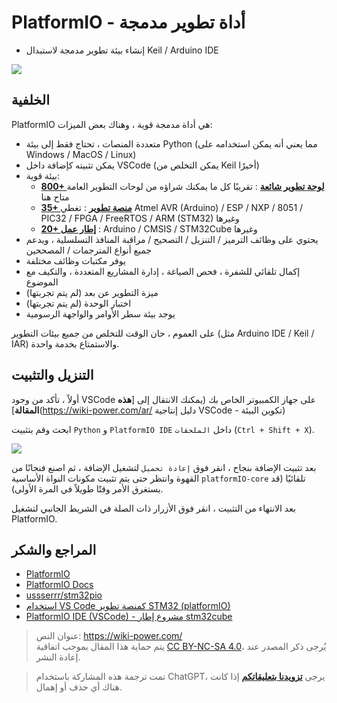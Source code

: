 # PlatformIO - أداة تطوير مدمجة

- إنشاء بيئة تطوير مدمجة لاستبدال Keil / Arduino IDE

![](https://img.wiki-power.com/d/wiki-media/img/20200531112801.png)

## الخلفية

PlatformIO هي أداة مدمجة قوية ، وهناك بعض الميزات:

- متعددة المنصات ، تحتاج فقط إلى بيئة Python (مما يعني أنه يمكن استخدامه على Windows / MacOS / Linux)
- يمكن تثبيته كإضافة داخل VSCode (يمكن التخلص من Keil أخيرًا)
- بيئة قوية:
  - [**800+ لوحة تطوير شائعة**](https://docs.platformio.org/en/latest/boards/index.html#boards) : تقريبًا كل ما يمكنك شراؤه من لوحات التطوير العامة متاح هنا
  - [**35+ منصة تطوير**](https://docs.platformio.org/en/latest/platforms/index.html#platforms) : تغطي Atmel AVR (Arduino) / ESP / NXP / 8051 / PIC32 / FPGA / FreeRTOS / ARM (STM32) وغيرها
  - [**20+ إطار عمل**](https://docs.platformio.org/en/latest/frameworks/index.html#frameworks) : Arduino / CMSIS / STM32Cube وغيرها
- يحتوي على وظائف الترميز / التنزيل / التصحيح / مراقبة المنافذ التسلسلية ، ويدعم جميع أنواع المترجمات / المصححين
- يوفر مكتبات وظائف مختلفة
- إكمال تلقائي للشفرة ، فحص الصياغة ، إدارة المشاريع المتعددة ، والتكيف مع الموضوع
- ميزة التطوير عن بعد (لم يتم تجربتها)
- اختبار الوحدة (لم يتم تجربتها)
- يوجد بيئة سطر الأوامر والواجهة الرسومية

على العموم ، حان الوقت للتخلص من جميع بيئات التطوير (مثل Arduino IDE / Keil / IAR) والاستمتاع بخدمة واحدة.

## التنزيل والتثبيت

أولاً ، تأكد من وجود VSCode على جهاز الكمبيوتر الخاص بك (يمكنك الانتقال إلى [**هذه المقالة**](https://wiki-power.com/ar/ دليل إنتاجية VSCode - تكوين البيئة)

ابحث وقم بتثبيت `Python` و `PlatformIO IDE` داخل `الملحقات` (`Ctrl + Shift + X`).

![](https://img.wiki-power.com/d/wiki-media/img/20200531113916.png)

بعد تثبيت الإضافة بنجاح ، انقر فوق `إعادة تحميل` لتشغيل الإضافة ، ثم اصنع فنجانًا من القهوة وانتظر حتى يتم تثبيت مكونات النواة الأساسية `platformIO-core` تلقائيًا (قد يستغرق الأمر وقتًا طويلاً في المرة الأولى).

بعد الانتهاء من التثبيت ، انقر فوق الأزرار ذات الصلة في الشريط الجانبي لتشغيل PlatformIO.

## المراجع والشكر

- [PlatformIO](https://platformio.org/)
- [PlatformIO Docs](https://docs.platformio.org/en/latest/index.html)
- [ussserrr/stm32pio](https://github.com/ussserrr/stm32pio#requirements)
- [استخدام VS Code كمنصة تطوير STM32 (platformIO)](https://www.jianshu.com/p/49cfa03d6164)
- [PlatformIO IDE (VSCode) - مشروع إطار stm32cube](https://www.smslit.top/2019/08/24/platformio-stm32-cubemx/)

> عنوان النص: <https://wiki-power.com/>  
> يتم حماية هذا المقال بموجب اتفاقية [CC BY-NC-SA 4.0](https://creativecommons.org/licenses/by/4.0/deed.zh)، يُرجى ذكر المصدر عند إعادة النشر.

> تمت ترجمة هذه المشاركة باستخدام ChatGPT، يرجى [**تزويدنا بتعليقاتكم**](https://github.com/linyuxuanlin/Wiki_MkDocs/issues/new) إذا كانت هناك أي حذف أو إهمال.
